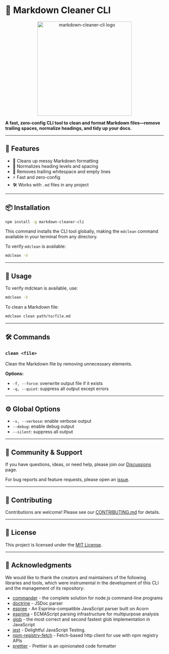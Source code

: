 # 🧼 Markdown Cleaner CLI

<p align="center">
  <img src="assets/branding/logo-light.png" alt="markdown-cleaner-cli logo" width="300"/>
</p>

**A fast, zero-config CLI tool to clean and format Markdown files—remove trailing spaces, normalize headings, and tidy up your docs.**

---

## 🚀 Features

- 🧹 Cleans up messy Markdown formatting
- 🔄 Normalizes heading levels and spacing
- 🧼 Removes trailing whitespace and empty lines
- ⚡ Fast and zero-config
- 🛠️ Works with `.md` files in any project

---

## 📦 Installation

```bash
npm install -g markdown-cleaner-cli
```

This command installs the CLI tool globally, making the `mdclean` command available in your terminal from any directory.

To verify `mdclean` is available:

```bash
mdclean -V
```

---

## 🧪 Usage

To verify mdclean is available, use:

```bash
mdclean -V
```

To clean a Markdown file:

```bash
mdclean clean path/to/file.md
```

---

## 🛠️ Commands

### `clean <file>`

Clean the Markdown file by removing unnecessary elements.

**Options:**

- `-f, --force`: overwrite output file if it exists
- `-q, --quiet`: suppress all output except errors

---

## ⚙️ Global Options

- `-v, --verbose`: enable verbose output
- `--debug`: enable debug output
- `--silent`: suppress all output

---

## 💬 Community & Support

<!-- PROJECT_STRUCTURE_START -->
<!-- PROJECT_STRUCTURE_END -->

If you have questions, ideas, or need help, please join our [Discussions](https://github.com/ioncakephper/markdown-cleaner-cli/discussions) page.

For bug reports and feature requests, please open an [issue](https://github.com/ioncakephper/markdown-cleaner-cli/issues).

---

## 🤝 Contributing

Contributions are welcome! Please see our [CONTRIBUTING.md](CONTRIBUTING.md) for details.

---

## 📄 License

This project is licensed under the [MIT License](LICENSE).

---

## 🙏 Acknowledgments

We would like to thank the creators and maintainers of the following libraries and tools, which were instrumental in the development of this CLI and the management of its repository:

<!-- ACKNOWLEDGMENTS_START -->
- [commander](https://www.npmjs.com/package/commander) - the complete solution for node.js command-line programs
- [doctrine](https://www.npmjs.com/package/doctrine) - JSDoc parser
- [espree](https://www.npmjs.com/package/espree) - An Esprima-compatible JavaScript parser built on Acorn
- [esprima](https://www.npmjs.com/package/esprima) - ECMAScript parsing infrastructure for multipurpose analysis
- [glob](https://www.npmjs.com/package/glob) - the most correct and second fastest glob implementation in JavaScript
- [jest](https://www.npmjs.com/package/jest) - Delightful JavaScript Testing.
- [npm-registry-fetch](https://www.npmjs.com/package/npm-registry-fetch) - Fetch-based http client for use with npm registry APIs
- [prettier](https://www.npmjs.com/package/prettier) - Prettier is an opinionated code formatter
<!-- ACKNOWLEDGMENTS_END -->
